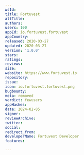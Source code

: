 ```yaml
---
wsId: 
title: Fortuvest
altTitle: 
authors: 
users: 100
appId: io.fortuvest.fortuvest
appCountry: 
released: 2020-03-27
updated: 2020-03-27
version: '1.0.0'
stars: 
ratings: 
reviews: 
size: 
website: https://www.fortuvest.io
repository: 
issue: 
icon: io.fortuvest.fortuvest.png
bugbounty: 
meta: removed
verdict: fewusers
appHashes: 
date: 2024-02-05
signer: 
reviewArchive: 
twitter: 
social: 
redirect_from: 
developerName: Fortuvest Developer
features: 

---
```


